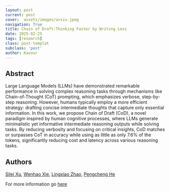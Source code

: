 ```yaml
---
layout: post
current: post
cover:  assets/images/arxiv.jpeg
navigation: True
title: Chain of Draft:Thinking Faster by Writing Less
date: 2025-02-25
tags: [research]
class: post-templat
subclass: 'post'
author: Kavour
---
```


<h2> Abstract </h2>

<p>Large Language Models (LLMs) have demonstrated remarkable performance in solving complex reasoning tasks through mechanisms like Chain-of-Thought (CoT) prompting, which emphasizes verbose, step-by-step reasoning. However, humans typically employ a more efficient strategy: drafting concise intermediate thoughts that capture only essential information. In this work, we propose Chain of Draft (CoD), a novel paradigm inspired by human cognitive processes, where LLMs generate minimalistic yet informative intermediate reasoning outputs while solving tasks. By reducing verbosity and focusing on critical insights, CoD matches or surpasses CoT in accuracy while using as little as only 7.6% of the tokens, significantly reducing cost and latency across various reasoning tasks.</p>

<h2> Authors </h2>

<p> <a href="https://arxiv.org/search/cs?searchtype=author&amp;query=Xu,+S" rel="nofollow">Silei Xu</a>, <a href="https://arxiv.org/search/cs?searchtype=author&amp;query=Xie,+W" rel="nofollow">Wenhao Xie</a>, <a href="https://arxiv.org/search/cs?searchtype=author&amp;query=Zhao,+L" rel="nofollow">Lingxiao Zhao</a>, <a href="https://arxiv.org/search/cs?searchtype=author&amp;query=He,+P" rel="nofollow">Pengcheng He</a></p>

<p>For more information go <a href='https://arxiv.org/abs/2502.18600'>here</a></p>